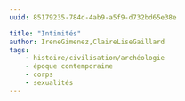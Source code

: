```yaml
---
uuid: 85179235-784d-4ab9-a5f9-d732bd65e38e

title: "Intimités"
author: IreneGimenez,ClaireLiseGaillard
tags:
    - histoire/civilisation/archéologie
    - époque contemporaine
    - corps
    - sexualités
---
```

